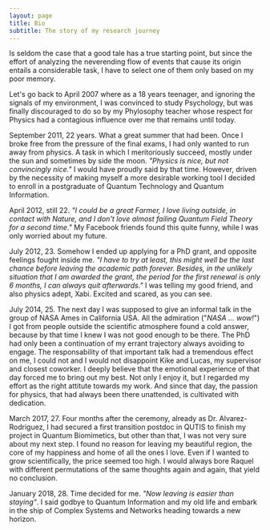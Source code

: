 ```yaml
---
layout: page
title: Bio
subtitle: The story of my research journey 
---
```


Is seldom the case that a good tale has a true starting point, but since the effort of analyzing the neverending flow of events that cause its origin entails a considerable task, I have to select one of them only based on my poor memory.

Let's go back to April 2007 where as a 18 years teenager, and ignoring the signals of my environment, I was convinced to study Psychology, but was finally discouraged to do so by my Phylosophy teacher whose respect for Physics had a contagious influence over me that remains until today. 

September 2011, 22 years. What a great summer that had been. Once I broke free from the pressure of the final exams, I had only wanted to run away from physics. A task in which I meritoriously succeed, mostly under the sun and sometimes by side the moon. _"Physics is nice, but not convincingly nice."_ I would have proudly said by that time. However, driven by the necessity of making myself a more desirable working tool I decided to enroll in a postgraduate of Quantum Technology and Quantum Information.

April 2012, still 22. _"I could be a great Farmer, I love living outside, in contact with Nature, and I don't love almost failing Quantum Field Theory for a second time."_ My Facebook friends found this quite funny, while I was only worried about my future.

July 2012, 23. Somehow I ended up applying for a PhD grant, and opposite feelings fought inside me. _"I have to try at least, this might well be the last chance before leaving the academic path forever. Besides, in the unlikely situation that I am awarded the grant, the period for the first renewal is only 6 months, I can always quit afterwards."_ I was telling my good friend, and also physics adept, Xabi. Excited and scared, as you can see.

July 2014, 25. The next day I was supposed to give an informal talk in the group of NASA Ames in California USA. All the admiration ("_NASA ... wow!_") I got from people outside the scientific atmosphere found a cold answer, because by that time I knew I was not good enough to be there. The PhD had only been a continuation of my errant trajectory always avoiding to engage. The responsability of that important talk had a tremendous effect on me, I could not and I would not disappoint Kike and Lucas, my supervisor and closest coworker. I deeply believe that the emotional experience of that day forced me to bring out my best. Not only I enjoy it, but I regarded my effort as the right attitute towards my work. And since that day, the passion for physics, that had always been there unattended, is cultivated with dedication.

March 2017, 27. Four months after the ceremony, already as Dr. Alvarez-Rodriguez, I had secured a first transition postdoc in QUTIS to finish my project in Quantum Biomimetics, but other than that, I was not very sure about my next step. I found no reason for leaving my beautiful region, the core of my happiness and home of all the ones I love. Even if I wanted to grow scientifically, the price seemed too high. I would always bore Raquel with different permutations of the same thoughts again and again, that yield no conclusion.

January 2018, 28. Time decided for me. _"Now leaving is easier than staying"_. I said godbye to Quantum Information and my old life and embark in the ship of Complex Systems and Networks heading towards a new horizon.  
